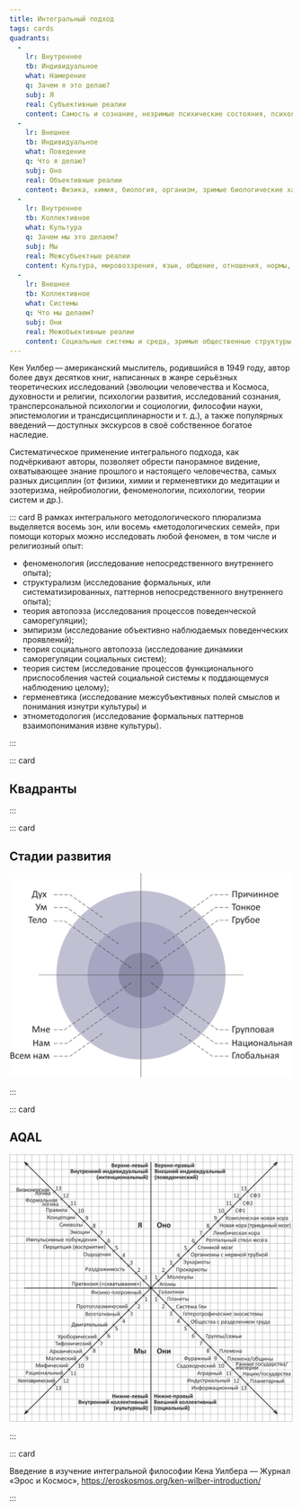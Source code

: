 ```yaml
---
title: Интегральный подход
tags: cards
quadrants:
  -
    lr: Внутреннее
    tb: Индивидуальное
    what: Намерение
    q: Зачем я это делаю?
    subj: Я
    real: Субъективные реалии
    content: Самость и сознание, незримые психические состояния, психологическое развитие, ментальные модели, ценности, эмоции, воля, мораль, искусство...
  -
    lr: Внешнее
    tb: Индивидуальное
    what: Поведение
    q: Что я делаю?
    subj: Оно
    real: Объективные реалии
    content: Физика, химия, биология, организм, зримые биологические характеристики, питание, поведение...
  -
    lr: Внутреннее
    tb: Коллективное
    what: Культура
    q: Зачем мы это делаем?
    subj: Мы
    real: Межсубъектные реалии
    content: Культура, мировоззрения, язык, общение, отношения, нормы, ценности, границы, обычаи...
  -
    lr: Внешнее
    tb: Коллективное
    what: Системы
    q: Что мы делаем?
    subj: Они
    real: Межобъективные реалии
    content: Социальные системы и среда, зримые общественные структуры, экономические системы, политические режимы, правовые системы, экология...
---
```


Кен Уилбер — американский мыслитель, родившийся в 1949 году,  автор более двух десятков книг, написанных в жанре серьёзных теоретических исследований (эволюции человечества и Космоса, духовности и религии, психологии развития, исследований сознания, трансперсональной психологии и социологии, философии науки, эпистемологии и трансдисциплинарности и т. д.), а также популярных введений — доступных экскурсов в своё собственное богатое наследие.

Систематическое применение интегрального подхода, как подчёркивают авторы, позволяет обрести панорамное видение, охватывающее знание прошлого и настоящего человечества, самых разных дисциплин (от физики, химии и герменевтики до медитации и эзотеризма, нейробиологии, феноменологии, психологии, теории систем и др.). 

::: card
В рамках интегрального методологического плюрализма выделяется восемь зон, или восемь «методологических семей», при помощи которых можно исследовать любой феномен, в том числе и религиозный опыт:

- феноменология (исследование непосредственного внутреннего опыта);
- структурализм (исследование формальных, или систематизированных, паттернов непосредственного внутреннего опыта);
- теория автопоэза (исследования процессов поведенческой саморегуляции);
- эмпиризм (исследование объективно наблюдаемых поведенческих проявлений);
- теория социального автопоэза (исследование динамики саморегуляции социальных систем);
- теория систем (исследование процессов функционального приспособления частей социальной системы к поддающемуся наблюдению целому);
- герменевтика (исследование межсубъективных полей смыслов и понимания изнутри культуры) и
- этнометодология (исследование формальных паттернов взаимопонимания извне культуры).

:::


::: card

## Квадранты

<integral-quadrants :quadrants="$frontmatter.quadrants" />

:::

::: card
## Стадии развития

![](./image011.webp)

:::

::: card
## AQAL

![](./image007.webp)

:::



::: card

Введение в изучение интегральной философии Кена Уилбера — Журнал «Эрос и Космос», https://eroskosmos.org/ken-wilber-introduction/

:::